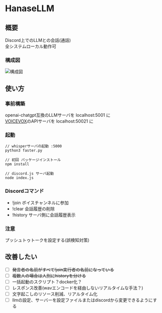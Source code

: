 # HanaseLLM

## 概要
Discord上でのLLMとの会話(通話)  
全システムローカル動作可


### 構成図  
<picture>
  <source srcset="./pics/hanasellm-dark.png" media="(prefers-color-scheme: dark)">
  <source srcset="./pics/hanasellm-light.png" media="(prefers-color-scheme: light)">
  <img src="./pics/hanasellm-light.png" alt="構成図">
</picture>

## 使い方

### 事前構築
openai-chatgpt互換のLLMサーバを localhost:5001 に  
[VOICEVOX](https://github.com/VOICEVOX/voicevox_engine)のAPIサーバを localhost:50021 に


### 起動

``` 
// whisperサーバの起動 :5000
python3 faster.py 

// 初回 パッケージインストール
npm install

// discord.js サーバ起動
node index.js
```

### Discordコマンド

- !join ボイスチャンネルに参加
- !clear 会話履歴の削除
- !history サーバ側に会話履歴表示

### 注意
プッシュトゥトークを設定する(誤検知対策)

## 改善したい
- [ ] ~~発言者の名前がすべて!join実行者の名前になっている~~
- [ ] ~~複数人の場合は人別にhistoryを分ける~~
- [ ] 一括起動のスクリプト？docker化？
- [ ]  レスポンス改善(wavエンコードを経由しないリアルタイムな手法？)
- [ ] 文字起こしのリソース削減、リアルタイム化
- [ ] llmの設定、サーバーを設定ファイルまたはdiscordから変更できるようにする